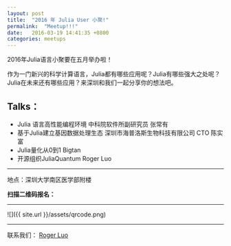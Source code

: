 ```yaml
---
layout: post
title:  "2016 年 Julia User 小聚!"
permalink:  "Meetup!!!"
date:   2016-03-19 14:41:35 +0800
categories: meetups
---
```


2016年Julia语言小聚要在五月举办啦！

作为一门新兴的科学计算语言，Julia都有哪些应用呢？Julia有哪些强大之处呢？Julia在未来还有哪些应用？来深圳和我们一起分享你的想法吧。

Talks：
---
- Julia 语言高性能编程环境    中科院软件所副研究员   张常有
- 基于Julia建立基因数据处理生态       深圳市海普洛斯生物科技有限公司 CTO   陈实富
- Julia量化从0到1 Bigtan
- 开源组织JuliaQuantum Roger Luo


---


地点：深圳大学南区医学部附楼

**扫描二维码报名：**

---
![]({{ site.url }}/assets/qrcode.png)

---

联系我们：
[Roger Luo](mailto:rogerluo@mail.ustc.edu.cn)